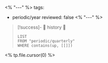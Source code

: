 <% "---" %>
tags:
  - periodic/year
reviewed: false
<% "---" %>

> [!success]- 🔻 history 🔻
> ```dataview
> LIST
> FROM "periodic/quarterly"
> WHERE contains(up, [[]])
> ```

<% tp.file.cursor(0) %>